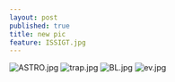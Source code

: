 ```yaml
---
layout: post
published: true
title: new pic
feature: ISSIGT.jpg
---
```

![ASTRO.jpg]({{site.baseurl}}/assets/images/posts/ASTRO.jpg)
![trap.jpg]({{site.baseurl}}/assets/images/posts/trap.jpg)
![BL.jpg]({{site.baseurl}}/assets/images/posts/BL.jpg)
![ev.jpg]({{site.baseurl}}/assets/images/posts/ev.jpg)
